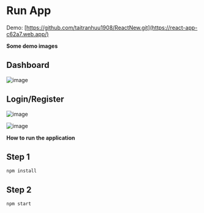 # Run App
Demo: [https://github.com/taitranhuu1908/ReactNew.git](https://react-app-c62a7.web.app/)

**Some demo images**

Dashboard
----
![image](https://user-images.githubusercontent.com/76210961/209241390-1677ca77-9a73-4629-96b3-bd5429c09ab2.png)

Login/Register
--------------
![image](https://user-images.githubusercontent.com/76210961/209241476-51e16795-0dbe-4be6-8b56-dbbc51a34998.png)

![image](https://user-images.githubusercontent.com/76210961/209241547-8ff6cee3-fb5c-4a35-996a-d0fa76943b33.png)


**How to run the application**

Step 1
---------------------
```
npm install
```

Step 2
---------------------
```
npm start
```

